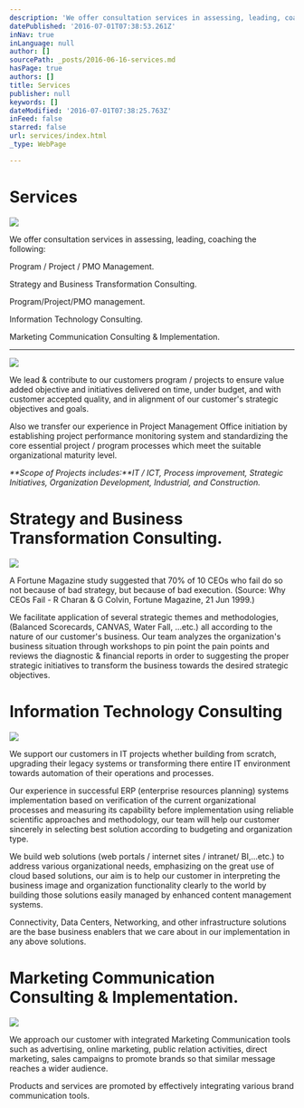 ```yaml
---
description: 'We offer consultation services in assessing, leading, coaching the following:'
datePublished: '2016-07-01T07:38:53.261Z'
inNav: true
inLanguage: null
author: []
sourcePath: _posts/2016-06-16-services.md
hasPage: true
authors: []
title: Services
publisher: null
keywords: []
dateModified: '2016-07-01T07:38:25.763Z'
inFeed: false
starred: false
url: services/index.html
_type: WebPage

---
```

# Services
![](https://imgflo.herokuapp.com/graph/vahj1ThiexotieMo/d0f14009dd8fd3ccb898fd571967c441/croprotate.jpg?cropheight=2304&cropwidth=5463&degrees=0&input=https%3A%2F%2Fthe-grid-user-content.s3-us-west-2.amazonaws.com%2F1f5d3963-fe99-4a6c-8a8b-a7c84ced121e.jpg&x=0&y=0)

We offer consultation services in assessing, leading, coaching the following:

Program / Project / PMO Management.

Strategy and Business Transformation Consulting.

Program/Project/PMO management.

Information Technology Consulting.

Marketing Communication Consulting & Implementation.

----------------------------------------------------------------------------
![](https://imgflo.herokuapp.com/graph/vahj1ThiexotieMo/c0a0fbafeceef37be1f7eff597930376/croprotate.jpg?cropheight=3873&cropwidth=3600&degrees=0&input=https%3A%2F%2Fthe-grid-user-content.s3-us-west-2.amazonaws.com%2F43e34d96-e9cc-40bc-9cad-bb9b1fa37c44.jpg&x=151&y=0)

We lead & contribute to our customers program / projects to ensure value added objective and initiatives delivered on time, under budget, and with customer accepted quality, and in alignment of our customer's strategic objectives and goals.

Also we transfer our experience in Project Management Office initiation by establishing project performance monitoring system and standardizing the core essential project / program processes which meet the suitable organizational maturity level.

_**Scope of Projects includes:**IT / ICT, Process improvement, Strategic Initiatives, Organization Development, Industrial, and Construction._

# Strategy and Business Transformation Consulting.
![](https://the-grid-user-content.s3-us-west-2.amazonaws.com/6f2f2f47-b379-4bd2-959c-67fe1d26e8b5.jpg)

A Fortune Magazine study suggested that 70% of 10 CEOs who fail do so not because of bad strategy, but because of bad execution. (Source: Why CEOs Fail - R Charan & G Colvin, Fortune Magazine, 21 Jun 1999.)

We facilitate application of several strategic themes and methodologies, (Balanced Scorecards, CANVAS, Water Fall, ...etc.) all according to the nature of our customer's business. Our team analyzes the organization's business situation through workshops to pin point the pain points and reviews the diagnostic & financial reports in order to suggesting the proper strategic initiatives to transform the business towards the desired strategic objectives.

# Information Technology Consulting
![](https://the-grid-user-content.s3-us-west-2.amazonaws.com/5ede0eb7-b65d-4cec-a01b-6fe84b3090e4.jpg)

We support our customers in IT projects whether building from scratch, upgrading their legacy systems or transforming there entire IT environment towards automation of their operations and processes.

Our experience in successful ERP (enterprise resources planning) systems implementation based on verification of the current organizational processes and measuring its capability before implementation using reliable scientific approaches and methodology, our team will help our customer sincerely in selecting best solution according to budgeting and organization type.

We build web solutions (web portals / internet sites / intranet/ BI,...etc.) to address various organizational needs, emphasizing on the great use of cloud based solutions, our aim is to help our customer in interpreting the business image and organization functionality clearly to the world by building those solutions easily managed by enhanced content management systems.

Connectivity, Data Centers, Networking, and other infrastructure solutions are the base business enablers that we care about in our implementation in any above solutions.

# Marketing Communication Consulting & Implementation.
![](https://the-grid-user-content.s3-us-west-2.amazonaws.com/38f2f20e-ec5b-40dc-a195-24a04290d734.jpg)

We approach our customer with integrated Marketing Communication tools such as advertising, online marketing, public relation activities, direct marketing, sales campaigns to promote brands so that similar message reaches a wider audience.

Products and services are promoted by effectively integrating various brand communication tools.